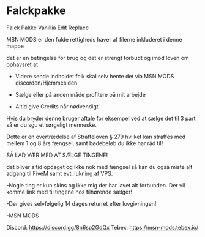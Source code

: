 # Falckpakke
Falck Pakke Vanillia Edit Replace

MSN MODS er den fulde rettigheds haver af filerne inkluderet i denne mappe

det er en betingelse for brug og det er strengt forbudt og imod loven om ophavsret at



- Videre sende indholdet folk skal selv hente det via MSN MODS discorden/Hjemmesiden.



- Sælge eller på anden måde profitere på mit arbejde



- Altid give Credits når nødvendigt 



Hvis du bryder denne bruger aftale for eksempel ved at sælge det til 3 part så er du sgu et sørgeligt menneske. 

Dette er en overtrædelse af Straffeloven § 279 hvilket kan straffes med mellem 1 og 8 års fængsel, samt bødebeløb du ikke har råd til!

SÅ LAD VÆR MED AT SÆLGE TINGENE! 

det bliver altid opdaget og ikke nok med fængsel så kan du også miste alt adgang til FiveM samt evt. lukning af VPS.

-Nogle ting er kun skins og ikke mig der har lavet alt forbunden. Der vil komme link med til tingene hos tilhørende sælger!

-Der gives selvfølgelig 14 dages returret efter lovgivningen!

-MSN MODS

Discord: https://discord.gg/8n6sp2GdQx 
Tebex: https://msn-mods.tebex.io/

